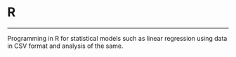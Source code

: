 # R
---
Programming in R for statistical models such as linear regression using data in CSV format and analysis of the same.

